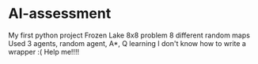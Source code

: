 # AI-assessment
My first python project
Frozen Lake 8x8 problem
8 different random maps
Used 3 agents, random agent, A*, Q learning
I don't know how to write a wrapper :(
Help me!!!!

